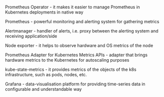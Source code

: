 Prometheus Operator - it makes it easier to manage Prometheus in Kubernetes deployments in native way

Prometheus - powerful monitoring and alerting system for gathering metrics

Alertmanager - handler of alerts, i.e. proxy between the alerting system and receiving application/side

Node exporter - it helps to observe hardware and OS metrics of the node

Prometheus Adapter for Kubernetes Metrics APIs - adapter that brings hardware metrics to the Kubernetes for autoscaling purposes

kube-state-metrics - it provides metrics of the objects of the k8s infrastructure, such as pods, nodes, etc.

Grafana - data-visualisation platform for providing time-series data in configurable and understandable way